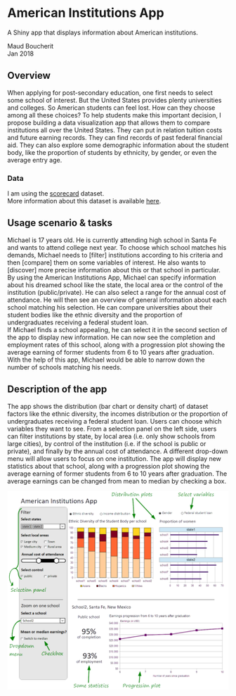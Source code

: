 # American Institutions App
A Shiny app that displays information about American institutions.

Maud Boucherit   
Jan 2018   

## Overview

When applying for post-secondary education, one first needs to select some school of interest. But the United States provides plenty universities and colleges. So American students can feel lost. How can they choose among all these choices? To help students make this important decision, I propose building a data visualization app that allows them to compare institutions all over the United States. They can put in relation tuition costs and future earning records. They can find records of past federal financial aid. They can also explore some demographic information about the student body, like the proportion of students by ethnicity, by gender, or even the average entry age.

### Data

I am using the [scorecard](data/scorecard.txt) dataset.   
More information about this dataset is available [here](data/README.md).

## Usage scenario & tasks

Michael is 17 years old. He is currently attending high school in Santa Fe and wants to attend college next year. To choose which school matches his demands, Michael needs to [filter] institutions according to his criteria and then [compare] them on some variables of interest. He also wants to [discover] more precise information about this or that school in particular. By using the American Institutions App, Michael can specify information about his dreamed school like the state, the local area or the control of the institution (public/private). He can also select a range for the annual cost of attendance. He will then see an overview of general information about each school matching his selection. He can compare universities about their student bodies like the ethnic diversity and the proportion of undergraduates receiving a federal student loan.    
If Michael finds a school appealing, he can select it in the second section of the app to display new information. He can now see the completion and employment rates of this school, along with a progression plot showing the average earning of former students from 6 to 10 years after graduation. With the help of this app, Michael would be able to narrow down the number of schools matching his needs.

## Description of the app

The app shows the distribution (bar chart or density chart) of dataset factors like the ethnic diversity, the incomes distribution or the proportion of undergraduates receiving a federal student loan. Users can choose which variables they want to see. From a selection panel on the left side, users can filter institutions by state, by local area (i.e. only show schools from large cities), by control of the institution (i.e. if the school is public or private), and finally by the annual cost of attendance. A different drop-down menu will allow users to focus on one institution. The app will display new statistics about that school, along with a progression plot showing the average earning of former students from 6 to 10 years after graduation. The average earnings can be changed from mean to median by checking a box.   

![](sketch.png)
